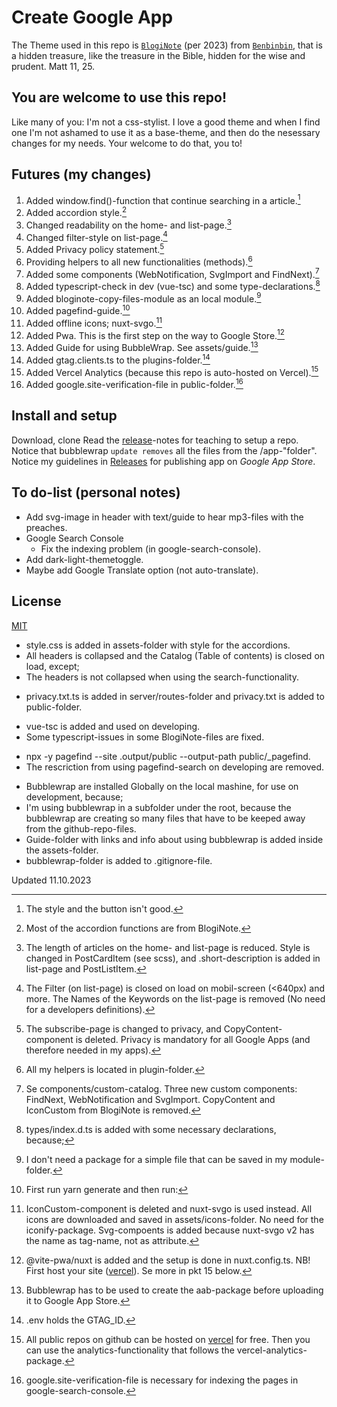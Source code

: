 # Create Google App
The Theme used in this repo is [`BlogiNote`](https://github.com/Benbinbin/BlogiNote) (per 2023) from [`Benbinbin`](https://github.com/Benbinbin), that is a hidden treasure, like the treasure in the Bible, hidden for the wise and prudent. Matt 11, 25. 

## You are welcome to use this repo!
Like many of you: I'm not a css-stylist. I love a good theme and when I find one I'm not ashamed to use it as a base-theme, and then do the nesessary changes for my needs. Your welcome to do that, you to!

## Futures (my changes)
1. Added window.find()-function that continue searching in a article.[^1]
2. Added accordion style.[^2]
3. Changed readability on the home- and list-page.[^3]
4. Changed filter-style on list-page.[^4]
5. Added Privacy policy statement.[^5]
6. Providing helpers to all new functionalities (methods).[^6]
7. Added some components (WebNotification, SvgImport and FindNext).[^7]
8. Added typescript-check in dev (vue-tsc) and some type-declarations.[^8]
9. Added bloginote-copy-files-module as an local module.[^9]
10. Added pagefind-guide.[^10]
11. Added offline icons; nuxt-svgo.[^11]
12. Added Pwa. This is the first step on the way to Google Store.[^12]
13. Added Guide for using BubbleWrap. See assets/guide.[^13]
14. Added gtag.clients.ts to the plugins-folder.[^14]
15. Added Vercel Analytics (because this repo is auto-hosted on Vercel).[^15]
16. Added google.site-verification-file in public-folder.[^16]

## Install and setup
Download, clone 
Read the [release](https://github.com/lovkyndig/kirkepostille/releases)-notes for teaching to setup a repo. Notice that bubblewrap `update removes` all the files from the /app-"folder". Notice my guidelines in [Releases](https://github.com/lovkyndig/kirkepostille/releases) for publishing app on _Google App Store_.

## To do-list (personal notes)
- Add svg-image in header with text/guide to hear mp3-files with the preaches.
- Google Search Console
  - Fix the indexing problem (in google-search-console).
- Add dark-light-themetoggle.
- Maybe add Google Translate option (not auto-translate).

## License
[MIT](./LICENSE)

[^1]: The style and the button isn't good.
[^2]: Most of the accordion functions are from BlogiNote. 
  - style.css is added in assets-folder with style for the accordions.
  - All headers is collapsed and the Catalog (Table of contents) is closed on load, except;
  - The headers is not collapsed when using the search-functionality.
[^3]: The length of articles on the home- and list-page is reduced. Style is changed in PostCardItem (see scss), and .short-description is added in list-page and PostListItem.
[^4]: The Filter (on list-page) is closed on load on mobil-screen (<640px) and more. The Names of the Keywords on the list-page is removed (No need for a developers definitions).
[^5]: The subscribe-page is changed to privacy, and CopyContent-component is deleted. Privacy is mandatory for all Google Apps (and therefore needed in my apps).
  - privacy.txt.ts is added in server/routes-folder and privacy.txt is added to public-folder.
[^6]: All my helpers is located in plugin-folder.
[^7]: Se components/custom-catalog. Three new custom components: FindNext, WebNotification and SvgImport. CopyContent and IconCustom from BlogiNote is removed.
[^8]: types/index.d.ts is added with some necessary declarations, because;
  - vue-tsc is added and used on developing.
  - Some typescript-issues in some BlogiNote-files are fixed.
[^9]: I don't need a package for a simple file that can be saved in my module-folder.
[^10]: First run yarn generate and then run: 
  - npx -y pagefind --site .output/public --output-path public/_pagefind.
  - The rescriction from using pagefind-search on developing are removed.
[^11]: IconCustom-component is deleted and nuxt-svgo is used instead. All icons are downloaded and saved in assets/icons-folder. No need for the iconify-package. Svg-compoents is added because nuxt-svgo v2 has the name as tag-name, not as attribute.
[^12]: @vite-pwa/nuxt is added and the setup is done in nuxt.config.ts. NB! First host your site ([vercel](https://vercel.com/docs/deployments/git/vercel-for-github)). Se more in pkt 15 below.
[^13]: Bubblewrap has to be used to create the aab-package before uploading it to Google App Store.
  - Bubblewrap are installed Globally on the local mashine, for use on development, because;
  - I'm using bubblewrap in a subfolder under the root, because the bubblewrap are creating so many files that have to be keeped away from the github-repo-files.
  - Guide-folder with links and info about using bubblewrap is added inside the assets-folder.
  - bubblewrap-folder is added to .gitignore-file.
[^14]: .env holds the GTAG_ID.
[^15]: All public repos on github can be hosted on [vercel](https://vercel.com/docs/deployments/git/vercel-for-github) for free. Then you can use the analytics-functionality that follows the vercel-analytics-package.
[^16]: google.site-verification-file is necessary for indexing the pages in google-search-console.

Updated 11.10.2023
